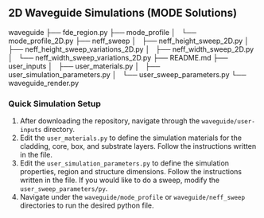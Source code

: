 ## 2D Waveguide Simulations (MODE Solutions)
  
  waveguide
  ├── fde_region.py
  ├── mode_profile
  │   └── mode_profile_2D.py
  ├── neff_sweep
  │   ├── neff_height_sweep_2D.py
  │   ├── neff_height_sweep_variations_2D.py
  │   ├── neff_width_sweep_2D.py
  │   └── neff_width_sweep_variations_2D.py
  ├── README.md
  ├── user_inputs
  │   ├── user_materials.py
  │   ├── user_simulation_parameters.py
  │   └── user_sweep_parameters.py
  └── waveguide_render.py



### Quick Simulation Setup

1. After downloading the repository, navigate through the `waveguide/user-inputs` directory.
2. Edit the `user_materials.py` to define the simulation materials for the cladding, core, box, and substrate layers. Follow the instructions written in the file.
3. Edit the `user_simulation_parameters.py` to define the simulation properties, region and structure dimensions. Follow the instructions written in the file. If you would like to do a sweep, modify the `user_sweep_parameters/py`.
4. Navigate under the `waveguide/mode_profile` or `waveguide/neff_sweep` directories to run the desired python file.
